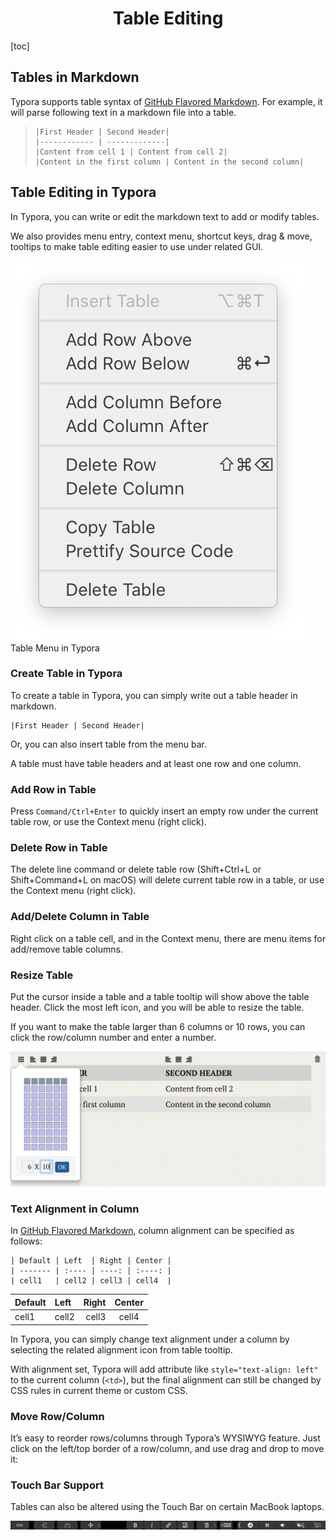 <h1 align="center">Table Editing</h1>

[toc]

## Tables in Markdown

Typora supports table syntax of [GitHub Flavored Markdown](https://guides.github.com/features/mastering-markdown/). For example, it will parse following text in a markdown file into a table.

> ```gfm
> |First Header | Second Header|
> |------------ | -------------|
> |Content from cell 1 | Content from cell 2|
> |Content in the first column | Content in the second column|
> ```

## Table Editing in Typora

In Typora, you can write or edit the markdown text to add or modify tables.

We also provides menu entry, context menu, shortcut keys, drag & move, tooltips to make table editing easier to use under related GUI.

![img](media/Screen%20Shot%202019-07-26%20at%2001.03.21.png)Table Menu in Typora

### Create Table in Typora

To create a table in Typora, you can simply write out a table header in markdown.

```
|First Header | Second Header|
```

Or, you can also insert table from the menu bar.

A table must have table headers and at least one row and one column.

### Add Row in Table

Press `Command/Ctrl+Enter` to quickly insert an empty row under the current table row, or use the Context menu (right click).

### Delete Row in Table

The delete line command or delete table row (Shift+Ctrl+L or Shift+Command+L on macOS) will delete current table row in a table, or use the Context menu (right click).

### Add/Delete Column in Table

Right click on a table cell, and in the Context menu, there are menu items for add/remove table columns.

### Resize Table

Put the cursor inside a table and a table tooltip will show above the table header. Click the most left icon, and you will be able to resize the table.

If you want to make the table larger than 6 columns or 10 rows, you can click the row/column number and enter a number.

![Snip20170227_2](media/Snip20170227_2.png)

### Text Alignment in Column

In [GitHub Flavored Markdown](https://guides.github.com/features/mastering-markdown/), column alignment can be specified as follows:

```
| Default | Left  | Right | Center |
| ------- | :---- | ----: | :----: |
| cell1   | cell2 | cell3 | cell4  |
```

| Default | Left  | Right | Center |
| ------- | :---- | ----: | :----: |
| cell1   | cell2 | cell3 | cell4  |

In Typora, you can simply change text alignment under a column by selecting the related alignment icon from table tooltip.

With alignment set, Typora will add attribute like `style="text-align: left"` to the current column (`<td>`), but the final alignment can still be changed by CSS rules in current theme or custom CSS.

### Move Row/Column

It’s easy to reorder rows/columns through Typora’s WYSIWYG feature. Just click on the left/top border of a row/column, and use drag and drop to move it:



### Touch Bar Support

Tables can also be altered using the Touch Bar on certain MacBook laptops.

![TouchBar](media/TouchBarShot.png)
